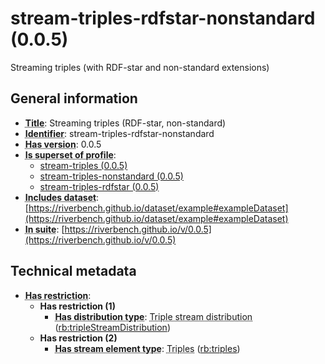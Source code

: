 # stream-triples-rdfstar-nonstandard (0.0.5)

Streaming triples (with RDF-star and non-standard extensions)

## General information

- **<abbr title="A name given to the resource.">Title</abbr>**: Streaming triples (RDF-star, non-standard)
- **<abbr title="An unambiguous reference to the resource within a given context.">Identifier</abbr>**: stream-triples-rdfstar-nonstandard
- **<abbr title="Version tag of an artifact">Has version</abbr>**: 0.0.5
- **<abbr title="Indicates that this profile contains all datasets of the other profile">Is superset of profile</abbr>**: 
    - [stream-triples (0.0.5)](https://riverbench.github.io/profiles/stream-triples/0.0.5)
    - [stream-triples-nonstandard (0.0.5)](https://riverbench.github.io/profiles/stream-triples-nonstandard/0.0.5)
    - [stream-triples-rdfstar (0.0.5)](https://riverbench.github.io/profiles/stream-triples-rdfstar/0.0.5)
- **<abbr title="Indicates which datasets are included in the profile">Includes dataset</abbr>**: [https://riverbench.github.io/dataset/example#exampleDataset](https://riverbench.github.io/dataset/example#exampleDataset)
- **<abbr title="Indicates the benchmark suite to which a dataset or profile belongs">In suite</abbr>**: [https://riverbench.github.io/v/0.0.5](https://riverbench.github.io/v/0.0.5)

## Technical metadata

- **<abbr title="Has profile restriction. The restrictions are joined with the AND operator.">Has restriction</abbr>**: 
    - **Has restriction (1)**    
        - **<abbr title="Indicates the type of RiverBench dataset distribution">Has distribution type</abbr>**: <abbr title="The dataset is distributed as a stream of RDF triples.">Triple stream distribution</abbr> ([rb:tripleStreamDistribution](https://riverbench.github.io/schema/dataset#tripleStreamDistribution))
    - **Has restriction (2)**    
        - **<abbr title="Indicates the type of contents of each stream element">Has stream element type</abbr>**: <abbr title="Triple streams consist of elements, where each element is an RDF graph.">Triples</abbr> ([rb:triples](https://riverbench.github.io/schema/dataset#triples))

